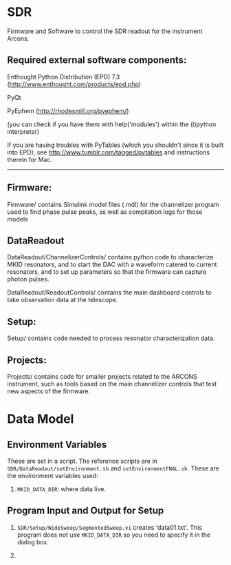 SDR
===

Firmware and Software to control the SDR readout for the instrument Arcons.



Required external software components:
---------------------

Enthought Python Distribution (EPD) 7.3 (http://www.enthought.com/products/epd.php)

PyQt
 
PyEphem (http://rhodesmill.org/pyephem/) 

(you can check if you have them with help('modules') within the (i)python interpreter)

If you are having troubles with PyTables (which you shouldn't since it is built into EPD), see http://www.tumblr.com/tagged/pytables and instructions therein for Mac.

***


Firmware:
---------------------

Firmware/ contains Simulink model files (.mdl) for the channelizer program used to find phase pulse peaks, as well as compilation logs for those models


DataReadout
---------------------

DataReadout/ChannelizerControls/ contains python code to characterize MKID resonators, and to start the DAC with a waveform catered to current resonators, and to set up parameters so that the firmware can capture photon pulses.

DataReadout/ReadoutControls/ contains the main dashboard controls to take observation data at the telescope.

Setup:
---------------------

Setup/ contains code needed to process resonator characterization data.

Projects:
---------------------

Projects/ contains code for smaller projects related to the ARCONS instrument, such as tools based on the main channelizer controls that test new aspects of the firmware.


Data Model
==========

Environment Variables
---------------------

These are set in a script.  The reference scripts are in
`SDR/DataReadout/setEnvironment.sh` and `setEnvironmentFNAL.sh`.
These are the environment variables used:

  1.  `MKID_DATA_DIR`: where data live.  

Program Input and Output for Setup
----------------------------------

1.  `SDR/Setup/WideSweep/SegmentedSweep.vi` creates 'data01.txt'.
This program does not use `MKID_DATA_DIR` so you need to specify it in
the dialog box.

2.  

  
